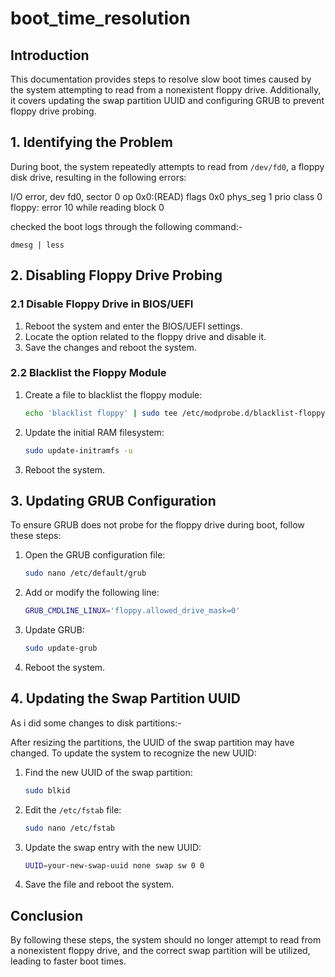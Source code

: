 # boot_time_resolution

## Introduction

This documentation provides steps to resolve slow boot times caused by the system attempting to read from a nonexistent floppy drive. Additionally, it covers updating the swap partition UUID and configuring GRUB to prevent floppy drive probing.

## 1. Identifying the Problem

During boot, the system repeatedly attempts to read from `/dev/fd0`, a floppy disk drive, resulting in the following errors:

I/O error, dev fd0, sector 0 op 0x0:(READ) flags 0x0 phys_seg 1 prio class 0
floppy: error 10 while reading block 0

checked the boot logs through the following command:-

```
dmesg | less
```

## 2. Disabling Floppy Drive Probing

### 2.1 Disable Floppy Drive in BIOS/UEFI

1. Reboot the system and enter the BIOS/UEFI settings.
2. Locate the option related to the floppy drive and disable it.
3. Save the changes and reboot the system.

### 2.2 Blacklist the Floppy Module

1. Create a file to blacklist the floppy module:
   ```bash
   echo 'blacklist floppy' | sudo tee /etc/modprobe.d/blacklist-floppy.conf
   ```
2. Update the initial RAM filesystem:
   ```bash
   sudo update-initramfs -u
   ```
3. Reboot the system.

## 3. Updating GRUB Configuration

To ensure GRUB does not probe for the floppy drive during boot, follow these steps:

1. Open the GRUB configuration file:
   ```bash
   sudo nano /etc/default/grub
   ```
2. Add or modify the following line:
   ```bash
   GRUB_CMDLINE_LINUX='floppy.allowed_drive_mask=0'
   ```
3. Update GRUB:
   ```bash
   sudo update-grub
   ```
4. Reboot the system.

## 4. Updating the Swap Partition UUID

As i did some changes to disk partitions:-

After resizing the partitions, the UUID of the swap partition may have changed. To update the system to recognize the new UUID:

1. Find the new UUID of the swap partition:
   ```bash
   sudo blkid
   ```
2. Edit the `/etc/fstab` file:
   ```bash
   sudo nano /etc/fstab
   ```
3. Update the swap entry with the new UUID:
   ```bash
   UUID=your-new-swap-uuid none swap sw 0 0
   ```
4. Save the file and reboot the system.

## Conclusion

By following these steps, the system should no longer attempt to read from a nonexistent floppy drive, and the correct swap partition will be utilized, leading to faster boot times.

